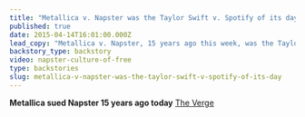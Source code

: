 ```yaml
---
title: "Metallica v. Napster was the Taylor Swift v. Spotify of its day"
published: true
date: 2015-04-14T16:01:00.000Z
lead_copy: "Metallica v. Napster, 15 years ago this week, was the Taylor Swift v. Spotify of its day. To this day the music industry grapples with \"The Culture of Free.\" "
backstory_type: backstory
video: napster-culture-of-free
type: backstories
slug: metallica-v-napster-was-the-taylor-swift-v-spotify-of-its-day
---
```


**Metallica sued Napster 15 years ago today**
[The Verge](http://www.theverge.com/2015/4/13/8399099/metallica-sued-napster-15-years-ago-today)

